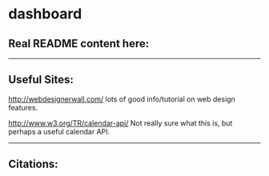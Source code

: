 dashboard
=========

Real README content here:
-----------------------





-----------------------



Useful Sites:
-----------------------
http://webdesignerwall.com/
	lots of good info/tutorial on web design features.

http://www.w3.org/TR/calendar-api/
	Not really sure what this is, but perhaps a useful calendar API.


-----------------------


Citations:
-----------------------